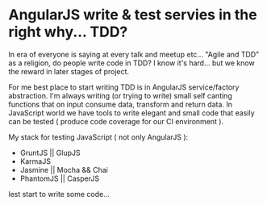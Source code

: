 AngularJS write & test servies in the right why... TDD? 
===

In era of everyone is saying at every talk and meetup etc... "Agile and TDD" as a religion,
do people write code in TDD? I know it's hard... but we know the reward in later stages of project.

For me best place to start writing TDD is in AngularJS service/factory abstraction.
I'm always writing (or trying to write) small self canting functions that on input consume data, 
transform and return data. In JavaScript world we have tools to write elegant and small code that
easily can be tested ( produce code coverage for our CI environment ). 

My stack for testing JavaScript ( not only AngularJS ): 
 - GruntJS || GlupJS
 - KarmaJS
 - Jasmine || Mocha && Chai
 - PhantomJS || CasperJS

lest start to write some code...


  
